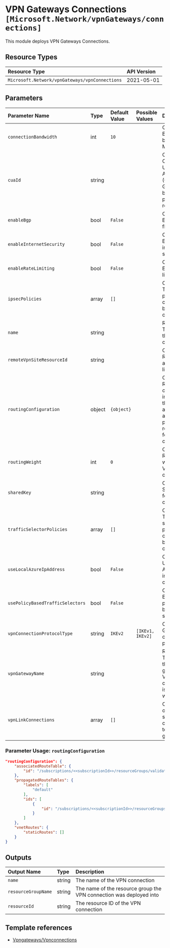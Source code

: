 # VPN Gateways Connections `[Microsoft.Network/vpnGateways/connections]`

This module deploys VPN Gateways Connections.

## Resource Types

| Resource Type | API Version |
| :-- | :-- |
| `Microsoft.Network/vpnGateways/vpnConnections` | 2021-05-01 |

## Parameters

| Parameter Name | Type | Default Value | Possible Values | Description |
| :-- | :-- | :-- | :-- | :-- |
| `connectionBandwidth` | int | `10` |  | Optional. Expected bandwidth in MBPS. |
| `cuaId` | string |  |  | Optional. Customer Usage Attribution ID (GUID). This GUID must be previously registered |
| `enableBgp` | bool | `False` |  | Optional. Enable BGP flag. |
| `enableInternetSecurity` | bool | `False` |  | Optional. Enable internet security. |
| `enableRateLimiting` | bool | `False` |  | Optional. Enable rate limiting. |
| `ipsecPolicies` | array | `[]` |  | Optional. The IPSec policies to be considered by this connection. |
| `name` | string |  |  | Required. The name of the VPN connection. |
| `remoteVpnSiteResourceId` | string |  |  | Optional. Reference to a VPN site to link to |
| `routingConfiguration` | object | `{object}` |  | Optional. Routing configuration indicating the associated and propagated route tables for this connection. |
| `routingWeight` | int | `0` |  | Optional. Routing weight for VPN connection. |
| `sharedKey` | string |  |  | Optional. SharedKey for the VPN connection. |
| `trafficSelectorPolicies` | array | `[]` |  | Optional. The traffic selector policies to be considered by this connection. |
| `useLocalAzureIpAddress` | bool | `False` |  | Optional. Use local Azure IP to initiate connection. |
| `usePolicyBasedTrafficSelectors` | bool | `False` |  | Optional. Enable policy-based traffic selectors. |
| `vpnConnectionProtocolType` | string | `IKEv2` | `[IKEv1, IKEv2]` | Optional. Gateway connection protocol. |
| `vpnGatewayName` | string |  |  | Required. The name of the VPN gateway this VPN connection is associated with. |
| `vpnLinkConnections` | array | `[]` |  | Optional. List of all VPN site link connections to the gateway. |

### Parameter Usage: `routingConfiguration`

```json
"routingConfiguration": {
    "associatedRouteTable": {
        "id": "/subscriptions/<<subscriptionId>>/resourceGroups/validation-rg/providers/Microsoft.Network/virtualHubs/SampleVirtualHub/hubRouteTables/defaultRouteTable"
    },
    "propagatedRouteTables": {
        "labels": [
            "default"
        ],
        "ids": [
            {
                "id": "/subscriptions/<<subscriptionId>>/resourceGroups/validation-rg/providers/Microsoft.Network/virtualHubs/SampleVirtualHub/hubRouteTables/defaultRouteTable"
            }
        ]
    },
    "vnetRoutes": {
        "staticRoutes": []
    }
}
```

## Outputs

| Output Name | Type | Description |
| :-- | :-- | :-- |
| `name` | string | The name of the VPN connection |
| `resourceGroupName` | string | The name of the resource group the VPN connection was deployed into |
| `resourceId` | string | The resource ID of the VPN connection |

## Template references

- [Vpngateways/Vpnconnections](https://docs.microsoft.com/en-us/azure/templates/Microsoft.Network/2021-05-01/vpnGateways/vpnConnections)
